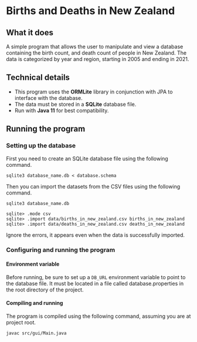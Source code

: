 # Births and Deaths in New Zealand

## What it does
A simple program that allows the user to manipulate and view a database containing the birth count, and death count of
people in New Zealand. The data is categorized by year and region, starting in 2005 and ending in 2021.

## Technical details
- This program uses the **ORMLite** library in conjunction with JPA to interface with the database.
- The data must be stored in a **SQLite** database file.
- Run with **Java 11** for best compatibility.

## Running the program
### Setting up the database
First you need to create an SQLite database file using the following command.

```
sqlite3 database_name.db < database.schema
```

Then you can import the datasets from the CSV files using the following command.

```
sqlite3 database_name.db

sqlite> .mode csv
sqlite> .import data/births_in_new_zealand.csv births_in_new_zealand
sqlite> .import data/deaths_in_new_zealand.csv deaths_in_new_zealand
```
Ignore the errors, it appears even when the data is successfully imported.

### Configuring and running the program
#### Environment variable
Before running, be sure to set up a `DB_URL` environment variable to point to the database file.
It must be located in a file called database.properties in the root directory of the project.

#### Compiling and running
The program is compiled using the following command, assuming you are at project root.

```
javac src/gui/Main.java
```